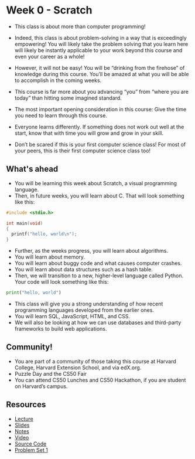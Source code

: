 # Week 0 - Scratch

- This class is about more than computer programming!

- Indeed, this class is about problem-solving in a way that is exceedingly empowering! You will likely take the problem solving that you learn here will likely be instantly applicable to your work beyond this course and even your career as a whole!

- However, it will not be easy! You will be “drinking from the firehose” of knowledge during this course. You’ll be amazed at what you will be able to accomplish in the coming weeks.

- This course is far more about you advancing “you” from “where you are today” than hitting some imagined standard.

- The most important opening consideration in this course: Give the time you need to learn through this course. 

- Everyone learns differently. If something does not work out well at the start, know that with time you will grow and grow in your skill.

- Don’t be scared if this is your first computer science class! For most of your peers, this is their first computer science class too!

## What's ahead

- You will be learning this week about Scratch, a visual programming language.
- Then, in future weeks, you will learn about C. That will look something like this:

```c
#include <stdio.h>

int main(void)
{
  printf("hello, world\n");
}
```

- Further, as the weeks progress, you will learn about algorithms.
- You will learn about memory.
- You will learn about buggy code and what causes computer crashes.
- You will learn about data structures such as a hash table.
- Then, we will transition to a new, higher-level language called Python. Your code will look something like this:

```python
print("hello, world")
```

- This class will give you a strong understanding of how recent programming languages developed from the earlier ones.
- You will learn SQL, JavaScript, HTML, and CSS.
- We will also be looking at how we can use databases and third-party frameworks to build web applications.

## Community!
- You are part of a community of those taking this course at Harvard College, Harvard Extension School, and via edX.org.
- Puzzle Day and the CS50 Fair
- You can attend CS50 Lunches and CS50 Hackathon, if you are student on Harvard’s campus.

## Resources

- [Lecture](https://cs50.harvard.edu/x/2024/weeks/0/)
- [Slides](https://cdn.cs50.net/2023/fall/lectures/0/lecture0.pdf)
- [Notes](https://cs50.harvard.edu/x/2024/notes/0/)
- [Video](https://cs50.harvard.edu/x/2024/weeks/0/)
- [Source Code](https://cdn.cs50.net/2023/fall/lectures/0/src0/)
- [Problem Set 1](https://cs50.harvard.edu/x/2024/psets/0/)